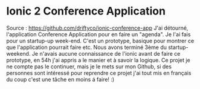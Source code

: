 # Ionic 2 Conference Application

Source : https://github.com/driftyco/ionic-conference-app
J'ai détourné, l'application Conference Application pour en faire un "agenda".
Je l'ai fais pour un startup-up week-end.
C'est un prototype, basique pour montrer ce que l'application pourrait faire etc.
Nous avons terminé 3ème du startup-weekend.
Je n'avais aucune connaissance de l'ionic avant de faire ce prototype, en 54h j'ai appris a le manier et à savoir la logique.
Ce projet je ne compte pas le continuer, mais je le mets sur mon Github, si des personnes sont intéressé pour reprendre ce projet j'ai tout mis en français du coup c'est une tâche en moins á faire! :)
